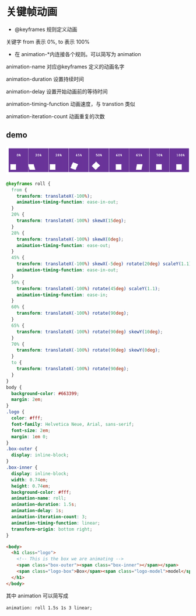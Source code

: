 # 关键帧动画

- \@keyframes 规则定义动画

关键字 from 表示 0%, to 表示 100%

- 在 animation-\*内连接各个规则。可以简写为 animation

animation-name 对应\@keyframes 定义的动画名字

animation-duration 设置持续时间

animation-delay 设置开始动画前的等待时间

animation-timing-function 动画速度，与 transtion 类似

animation-iteration-count 动画重复的次数

## demo

![效果图](../images/cabe24d591fd3936fb17ce6abcc0a504.png)

```css
@keyframes roll {
  from {
    transform: translateX(-100%);
    animation-timing-function: ease-in-out;
  }
  20% {
    transform: translateX(-100%) skewX(15deg);
  }
  28% {
    transform: translateX(-100%) skewX(0deg);
    animation-timing-function: ease-out;
  }
  45% {
    transform: translateX(-100%) skewX(-5deg) rotate(20deg) scaleY(1.1);
    animation-timing-function: ease-in-out;
  }
  50% {
    transform: translateX(-100%) rotate(45deg) scaleY(1.1);
    animation-timing-function: ease-in;
  }
  60% {
    transform: translateX(-100%) rotate(90deg);
  }
  65% {
    transform: translateX(-100%) rotate(90deg) skewY(10deg);
  }
  70% {
    transform: translateX(-100%) rotate(90deg) skewY(0deg);
  }
  to {
    transform: translateX(-100%) rotate(90deg);
  }
}
body {
  background-color: #663399;
  margin: 2em;
}
.logo {
  color: #fff;
  font-family: Helvetica Neue, Arial, sans-serif;
  font-size: 2em;
  margin: 1em 0;
}
.box-outer {
  display: inline-block;
}
.box-inner {
  display: inline-block;
  width: 0.74em;
  height: 0.74em;
  background-color: #fff;
  animation-name: roll;
  animation-duration: 1.5s;
  animation-delay: 1s;
  animation-iteration-count: 3;
  animation-timing-function: linear;
  transform-origin: bottom right;
}
```

```html
<body>
  <h1 class="logo">
    <!-- This is the box we are animating -->
    <span class="box-outer"><span class="box-inner"></span></span>
    <span class="logo-box">Box</span><span class="logo-model">model</span>
  </h1>
</body>
```

其中 animation 可以简写成

`animation: roll 1.5s 1s 3 linear;`
